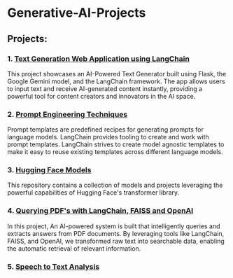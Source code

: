 # Generative-AI-Projects

## Projects:

### 1. [Text Generation Web Application using LangChain](https://github.com/Ravjot03/Text-Generation-Web-App-using-LangChain)
This project showcases an AI-Powered Text Generator built using Flask, the Google Gemini model, and the LangChain framework. The app allows users to input text and receive AI-generated content instantly, providing a powerful tool for content creators and innovators in the AI space.


### 2. [Prompt Engineering Techniques](https://github.com/Ravjot03/Prompt-Engineering-Techniques)
Prompt templates are predefined recipes for generating prompts for language models.
LangChain provides tooling to create and work with prompt templates.
LangChain strives to create model agnostic templates to make it easy to reuse existing templates across different language models.


### 3. [Hugging Face Models](https://github.com/Ravjot03/Hugging-Face-Models)
This repository contains a collection of models and projects leveraging the powerful capabilities of Hugging Face's transformer library.

### 4. [Querying PDF's with LangChain, FAISS and OpenAI](https://github.com/Ravjot03/Query-PDF-using-LangChain)
In this project, An AI-powered system is built that intelligently queries and extracts answers from PDF documents. By leveraging tools like LangChain, FAISS, and OpenAI, we transformed raw text into searchable data, enabling the automatic retrieval of relevant information.

### 5. [Speech to Text Analysis]()
